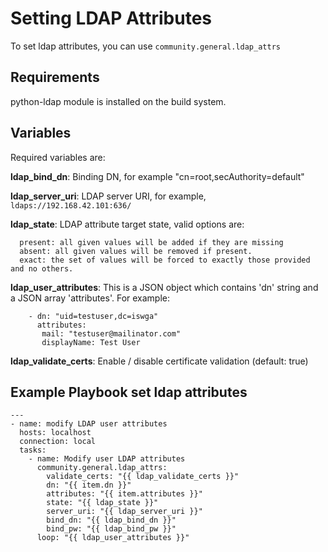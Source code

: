 # Setting LDAP Attributes

To set ldap attributes, you can use `community.general.ldap_attrs`

## Requirements

python-ldap module is installed on the build system.

## Variables

Required variables are:

**ldap_bind_dn**: Binding DN, for example "cn=root,secAuthority=default"

**ldap_server_uri**: LDAP server URI, for example, `ldaps://192.168.42.101:636/`

**ldap_state**: LDAP attribute target state, valid options are:
```
  present: all given values will be added if they are missing
  absent: all given values will be removed if present.
  exact: the set of values will be forced to exactly those provided and no others.
```

**ldap_user_attributes**: This is a JSON object which contains 'dn' string and a JSON array 'attributes'. For example:
```
    - dn: "uid=testuser,dc=iswga"
      attributes:
       mail: "testuser@mailinator.com"
       displayName: Test User
```

**ldap_validate_certs**: Enable / disable certificate validation (default: true)

## Example Playbook set ldap attributes


```
---
- name: modify LDAP user attributes
  hosts: localhost
  connection: local
  tasks:
    - name: Modify user LDAP attributes
      community.general.ldap_attrs:
        validate_certs: "{{ ldap_validate_certs }}"
        dn: "{{ item.dn }}"
        attributes: "{{ item.attributes }}"
        state: "{{ ldap_state }}"
        server_uri: "{{ ldap_server_uri }}"
        bind_dn: "{{ ldap_bind_dn }}"
        bind_pw: "{{ ldap_bind_pw }}"
      loop: "{{ ldap_user_attributes }}"
```
